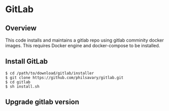 # GitLab

## Overview

This code installs and maintains a gitlab repo using gitlab comminity docker images. This requires Docker engine and docker-compose to be installed.

## Install GitLab


```shell
$ cd /path/to/download/gitlab/installer
$ git clone https://github.com/philsavary/gitlab.git
$ cd gitlab
$ sh install.sh
```


## Upgrade gitlab version
